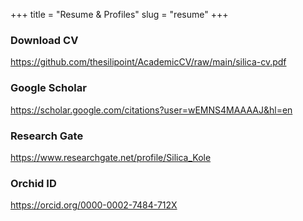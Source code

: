 +++
title = "Resume & Profiles"
slug = "resume"
+++


### Download CV

<https://github.com/thesilipoint/AcademicCV/raw/main/silica-cv.pdf>


### Google Scholar

<https://scholar.google.com/citations?user=wEMNS4MAAAAJ&hl=en>


### Research Gate 

<https://www.researchgate.net/profile/Silica_Kole>


### Orchid ID

<https://orcid.org/0000-0002-7484-712X>

